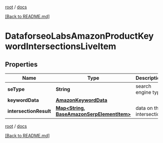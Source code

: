 [root](./../ "root") / [docs](./ "docs")

[[Back to README.md]](./../README.md "[Back to README.md]")

# DataforseoLabsAmazonProductKeywordIntersectionsLiveItem

## Properties

| Name | Type | Description | Notes |
|------------ | ------------- | ------------- | -------------|
|**seType** | **String** | search engine type |  [optional] |
|**keywordData** | [**AmazonKeywordData**](AmazonKeywordData.md) |  |  [optional] |
|**intersectionResult** | [**Map&lt;String, BaseAmazonSerpElementItem&gt;**](BaseAmazonSerpElementItem.md) | data on the intersection |  [optional] |

[root](./../ "root") / [docs](./ "docs")

[[Back to README.md]](./../README.md "[Back to README.md]")